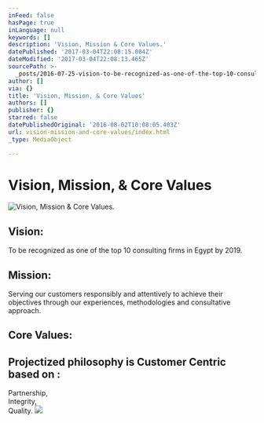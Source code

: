 ```yaml
---
inFeed: false
hasPage: true
inLanguage: null
keywords: []
description: 'Vision, Mission & Core Values.'
datePublished: '2017-03-04T22:08:15.084Z'
dateModified: '2017-03-04T22:08:13.465Z'
sourcePath: >-
  _posts/2016-07-25-vision-to-be-recognized-as-one-of-the-top-10-consulting-fi.md
author: []
via: {}
title: 'Vision, Mission, & Core Values'
authors: []
publisher: {}
starred: false
datePublishedOriginal: '2016-08-02T10:08:05.403Z'
url: vision-mission-and-core-values/index.html
_type: MediaObject

---
```

# Vision, Mission, & Core Values
![Vision, Mission & Core Values.](https://the-grid-user-content.s3-us-west-2.amazonaws.com/4044eed2-3d74-462e-ae35-055cc1a5be13.jpg)

## Vision:   
To be recognized as one of the top 10 consulting firms in Egypt by 2019\.

## Mission:   
Serving our customers responsibly and attentively to achieve their objectives through our experiences, methodologies and consultative approach.

## Core Values:

## Projectized philosophy is Customer Centric based on :   
Partnership,   
Integrity,   
Quality.
![](https://the-grid-user-content.s3-us-west-2.amazonaws.com/ce43f84b-8d6c-434a-98bc-4b5f148791c4.png)